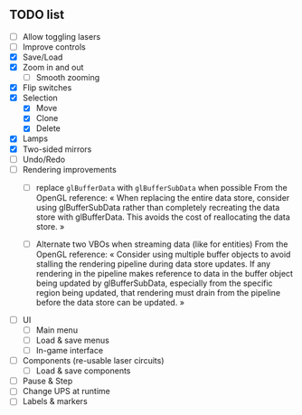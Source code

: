 ## TODO list

- [ ] Allow toggling lasers
- [ ] Improve controls
- [X] Save/Load
- [X] Zoom in and out
    - [ ] Smooth zooming
- [X] Flip switches
- [X] Selection
    - [X] Move
    - [X] Clone
    - [X] Delete
- [X] Lamps
- [X] Two-sided mirrors
- [ ] Undo/Redo
- [ ] Rendering improvements
    - [ ] replace `glBufferData` with `glBufferSubData` when possible
        From the OpenGL reference:
        « When replacing the entire data store, consider using glBufferSubData
        rather than completely recreating the data store with glBufferData.
        This avoids the cost of reallocating the data store. »

    - [ ] Alternate two VBOs when streaming data (like for entities)
        From the OpenGL reference:
        « Consider using multiple buffer objects to avoid stalling the rendering
        pipeline during data store updates. If any rendering in the pipeline
        makes reference to data in the buffer object being updated by
        glBufferSubData, especially from the specific region being updated,
        that rendering must drain from the pipeline before the data store can
        be updated. »
- [ ] UI
    - [ ] Main menu
    - [ ] Load & save menus
    - [ ] In-game interface
- [ ] Components (re-usable laser circuits)
    - [ ] Load & save components
- [ ] Pause & Step
- [ ] Change UPS at runtime
- [ ] Labels & markers

